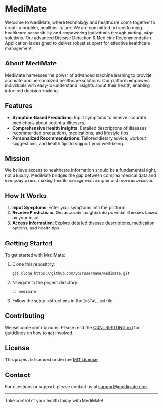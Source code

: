 # MediMate


Welcome to MediMate, where technology and healthcare come together to create a brighter, healthier future. We are committed to transforming healthcare accessibility and empowering individuals through cutting-edge solutions. Our advanced Disease Detection & Medicine Recommendation Application is designed to deliver robust support for effective healthcare management.

## About MediMate
MediMate harnesses the power of advanced machine learning to provide accurate and personalized healthcare solutions. Our platform empowers individuals with easy-to-understand insights about their health, enabling informed decision-making.

## Features
- **Symptom-Based Predictions**: Input symptoms to receive accurate predictions about potential illnesses.
- **Comprehensive Health Insights**: Detailed descriptions of diseases, recommended precautions, medications, and lifestyle tips.
- **Personalized Recommendations**: Tailored dietary advice, workout suggestions, and health tips to support your well-being.

## Mission
We believe access to healthcare information should be a fundamental right, not a luxury. MediMate bridges the gap between complex medical data and everyday users, making health management simpler and more accessible.

## How It Works
1. **Input Symptoms**: Enter your symptoms into the platform.
2. **Receive Predictions**: Get accurate insights into potential illnesses based on your input.
3. **Access Information**: Explore detailed disease descriptions, medication options, and health tips.

## Getting Started
To get started with MediMate:
1. Clone this repository:
   ```bash
   git clone https://github.com/yourusername/medimate.git
   ```
2. Navigate to the project directory:
   ```bash
   cd medimate
   ```
3. Follow the setup instructions in the `INSTALL.md` file.

## Contributing
We welcome contributions! Please read the [CONTRIBUTING.md](CONTRIBUTING.md) for guidelines on how to get involved.

## License
This project is licensed under the [MIT License](LICENSE).

## Contact
For questions or support, please contact us at [support@medimate.com](mailto:dasparnashree16@gmail.com).

---
Take control of your health today with MediMate!
